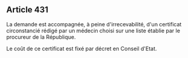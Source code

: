 Article 431
----
La demande est accompagnée, à peine d'irrecevabilité, d'un certificat
circonstancié rédigé par un médecin choisi sur une liste établie par le
procureur de la République.

Le coût de ce certificat est fixé par décret en Conseil d'Etat.
